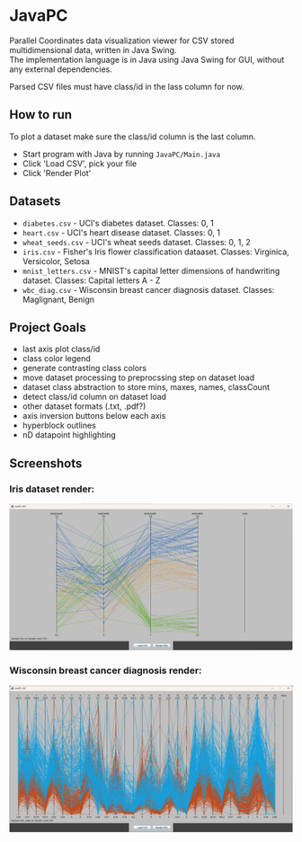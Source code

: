 # JavaPC

Parallel Coordinates data visualization viewer for CSV stored multidimensional data, written in Java Swing.  
The implementation language is in Java using Java Swing for GUI, without any external dependencies.  

Parsed CSV files must have class/id in the lass column for now.  

## How to run

To plot a dataset make sure the class/id column is the last column.  
- Start program with Java by running `JavaPC/Main.java`  
- Click 'Load CSV', pick your file  
- Click 'Render Plot'  

## Datasets

- `diabetes.csv` - UCI's diabetes dataset. Classes: 0, 1  
- `heart.csv` - UCI's heart disease dataset. Classes: 0, 1  
- `wheat_seeds.csv` - UCI's wheat seeds dataset. Classes: 0, 1, 2  
- `iris.csv` - Fisher's Iris flower classification dataaset. Classes: Virginica, Versicolor, Setosa  
- `mnist_letters.csv` - MNIST's capital letter dimensions of handwriting dataset. Classes: Capital letters A - Z  
- `wbc_diag.csv` - Wisconsin breast cancer diagnosis dataset. Classes: Maglignant, Benign  

## Project Goals

- last axis plot class/id  
- class color legend  
- generate contrasting class colors  
- move dataset processing to preprocssing step on dataset load  
- dataset class abstraction to store mins, maxes, names, classCount  
- detect class/id column on dataset load  
- other dataset formats (.txt, .pdf?)
- axis inversion buttons below each axis  
- hyperblock outlines  
- nD datapoint highlighting  

## Screenshots

### Iris dataset render:  
![Iris dataset render](screenshots/iris_render.png)
### Wisconsin breast cancer diagnosis render:  
![Wisconsin breast cancer diagnosis render](screenshots/wbc_render.png)
